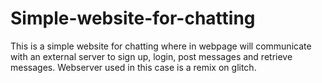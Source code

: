 # Simple-website-for-chatting
This is a simple website for chatting where in webpage will communicate with an external server to sign up, login, post messages and retrieve messages.
Webserver used in this case is a remix on glitch.
